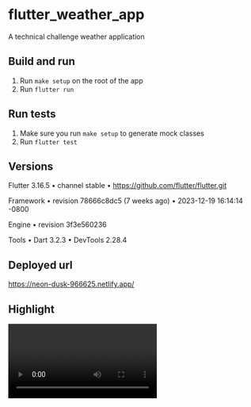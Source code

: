 # flutter_weather_app

A technical challenge weather application

## Build and run

1. Run `make setup` on the root of the app
2. Run `flutter run`

## Run tests

1. Make sure you run `make setup` to generate mock classes
2. Run `flutter test`

## Versions
Flutter 3.16.5 • channel stable • https://github.com/flutter/flutter.git

Framework • revision 78666c8dc5 (7 weeks ago) • 2023-12-19 16:14:14 -0800

Engine • revision 3f3e560236

Tools • Dart 3.2.3 • DevTools 2.28.4

## Deployed url

https://neon-dusk-966625.netlify.app/

## Highlight

<video src="https://github.com/cem-ergin/flutter_weather_app/assets/30066961/b42c8a95-9579-4626-bbe0-417efe373f04" />
